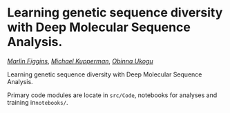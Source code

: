 # Learning genetic sequence diversity with Deep Molecular Sequence Analysis.

_[Marlin Figgins](mfiggins@uw.edu)_, _[Michael Kupperman](mailto:kupperma@uw.edu)_, _[Obinna Ukogu](mailto:oukogu@uw.edu)_

Learning genetic sequence diversity with Deep Molecular Sequence Analysis.

Primary code modules are locate in `src/Code`, notebooks for analyses and training in`notebooks/`.
